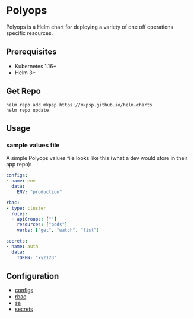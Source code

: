 
# Polyops

Polyops is a Helm chart for deploying a variety of one off operations specific resources.

## Prerequisites

- Kubernetes 1.16+
- Helm 3+

## Get Repo

```console
helm repo add mkpsp https://mkpsp.github.io/helm-charts
helm repo update
```

## Usage

### sample values file

A simple Polyops values file looks like this (what a dev would store in their app repo):

```yaml
configs:
- name: env
  data:
    ENV: "production"

rbac:
- type: cluster
  rules:
  - apiGroups: [""]
    resources: ["pods"]
    verbs: ["get", "watch", "list"]

secrets:
- name: auth
  data:
    TOKEN: "xyz123"
```

## Configuration

- [configs](../../docs/configs.md)
- [rbac](../../docs/configs.md)
- [sa](../../docs/sa.md)
- [secrets](../../docs/secrets.md)
